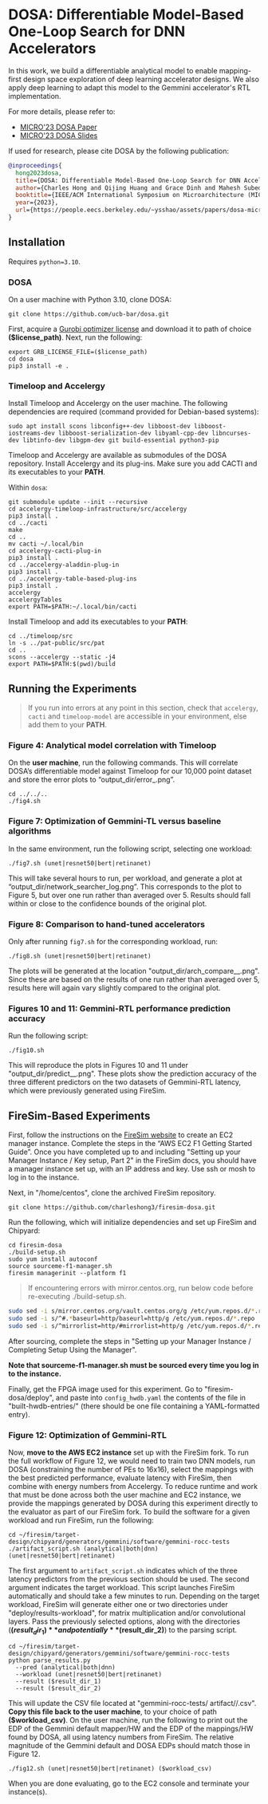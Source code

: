 # DOSA: Differentiable Model-Based One-Loop Search for DNN Accelerators
In this work, we build a differentiable analytical model to enable mapping-first design space exploration of deep learning accelerator designs. We also apply deep learning to adapt this model to the Gemmini accelerator's RTL implementation.

For more details, please refer to:
- [MICRO'23 DOSA Paper](https://people.eecs.berkeley.edu/~ysshao/assets/papers/dosa-micro2023.pdf)
- [MICRO'23 DOSA Slides](https://people.eecs.berkeley.edu/~ysshao/assets/talks/dosa2023-micro-slides.pdf)

If used for research, please cite DOSA by the following publication:

```BibTex
@inproceedings{
  hong2023dosa,
  title={DOSA: Differentiable Model-Based One-Loop Search for DNN Accelerators},
  author={Charles Hong and Qijing Huang and Grace Dinh and Mahesh Subedar and Yakun Sophia Shao},
  booktitle={IEEE/ACM International Symposium on Microarchitecture (MICRO)},
  year={2023},
  url={https://people.eecs.berkeley.edu/~ysshao/assets/papers/dosa-micro2023.pdf}
}
```

## Installation
Requires `python=3.10`.

### DOSA
On a user machine with Python 3.10, clone DOSA:
```
git clone https://github.com/ucb-bar/dosa.git
```

First, acquire a [Gurobi optimizer license](https://www.gurobi.com/features/academic-named-user-license/) and download it to path of choice **($license_path)**. Next, run the following:
```
export GRB_LICENSE_FILE=($license_path)
cd dosa
pip3 install -e .
```

### Timeloop and Accelergy
Install Timeloop and Accelergy on the user machine. The following dependencies are required
(command provided for Debian-based systems):
```
sudo apt install scons libconfig++-dev libboost-dev libboost-iostreams-dev libboost-serialization-dev libyaml-cpp-dev libncurses-dev libtinfo-dev libgpm-dev git build-essential python3-pip
```

Timeloop and Accelergy are available as submodules of the DOSA repository. Install Accelergy and its plug-ins. Make sure you add CACTI and its executables to your **PATH**.

Within `dosa`:
```
git submodule update --init --recursive
cd accelergy-timeloop-infrastructure/src/accelergy
pip3 install .
cd ../cacti
make
cd ..
mv cacti ~/.local/bin
cd accelergy-cacti-plug-in
pip3 install .
cd ../accelergy-aladdin-plug-in
pip3 install .
cd ../accelergy-table-based-plug-ins
pip3 install .
accelergy
accelergyTables
export PATH=$PATH:~/.local/bin/cacti
```

Install Timeloop and add its executables to your **PATH**:
```
cd ../timeloop/src
ln -s ../pat-public/src/pat
cd ..
scons --accelergy --static -j4
export PATH=$PATH:$(pwd)/build
```

## Running the Experiments
> If you run into errors at any point in this section, check that `accelergy`, `cacti` and `timeloop-model` are accessible in your environment, else add them to your **PATH**.

### Figure 4: Analytical model correlation with Timeloop

On the **user machine**, run the following commands. This will correlate DOSA’s differentiable model against Timeloop for our 10,000 point dataset and store the error plots to “output_dir/error_<metric>.png”.
```
cd ../../..
./fig4.sh
```

### Figure 7: Optimization of Gemmini-TL versus baseline algorithms
In the same environment, run the following script, selecting one workload:
```
./fig7.sh (unet|resnet50|bert|retinanet)
```

This will take several hours to run, per workload, and generate a plot at “output_dir/network_searcher_<workload>log<timestamp >.png”. This corresponds to the plot to Figure 5, but over one run rather than averaged over 5. Results should fall within or close to the confidence bounds of the original plot.

### Figure 8: Comparison to hand-tuned accelerators
Only after running `fig7.sh` for the corresponding workload, run:
```
./fig8.sh (unet|resnet50|bert|retinanet)
```

The plots will be generated at the location "output_dir/arch_compare_<workload>_<timestamp>.png". Since these are based on the results of one run rather than averaged over 5, results here will again vary slightly compared to the original plot.

### Figures 10 and 11: Gemmini-RTL performance prediction accuracy
Run the following script:
```
./fig10.sh
```

This will reproduce the plots in Figures 10 and 11 under "output_dir/predict_<predictor>_<dataset>.png". These plots show the prediction accuracy of the three different predictors on the two datasets of Gemmini-RTL latency, which were previously generated using FireSim.

## FireSim-Based Experiments
First, follow the instructions on the [FireSim website](https://docs.fires.im/en/1.20.1/Getting-Started-Guides/AWS-EC2-F1-Getting-Started/) to create an EC2 manager instance. Complete the steps in the “AWS EC2 F1 Getting Started Guide”. Once you have completed up to and including "Setting up your Manager Instance / Key setup, Part 2" in the FireSim docs, you should have a manager instance set up, with an IP address and key. Use ssh or mosh to log in to the instance. 

Next, in "/home/centos", clone the archived FireSim repository.
```
git clone https://github.com/charleshong3/firesim-dosa.git
```

Run the following, which will initialize dependencies and set up FireSim and Chipyard:
```
cd firesim-dosa
./build-setup.sh
sudo yum install autoconf
source sourceme-f1-manager.sh
firesim managerinit --platform f1
```
> If encountering errors with mirror.centos.org, run below code before re-executing ./build-setup.sh.

```bash
sudo sed -i s/mirror.centos.org/vault.centos.org/g /etc/yum.repos.d/*.repo
sudo sed -i s/^#.*baseurl=http/baseurl=http/g /etc/yum.repos.d/*.repo
sudo sed -i s/^mirrorlist=http/#mirrorlist=http/g /etc/yum.repos.d/*.repo
```

After sourcing, complete the steps in "Setting up your Manager Instance / Completing Setup Using the Manager".

**Note that sourceme-f1-manager.sh must be sourced every time you log in to the instance.**

Finally, get the FPGA image used for this experiment. Go to "firesim-dosa/deploy", and paste into `config_hwdb.yaml` the contents of the file in "built-hwdb-entries/" (there should be one file containing a YAML-formatted entry).

### Figure 12: Optimization of Gemmini-RTL
Now, **move to the AWS EC2 instance** set up with the FireSim fork. To run the full workflow of Figure 12, we would need to train two DNN models, run DOSA (constraining the number of PEs to 16x16), select the mappings with the best predicted performance, evaluate latency with FireSim, then combine with energy numbers from Accelergy. To reduce runtime and work that must be done across both the user machine and EC2 instance, we provide the mappings generated by DOSA during this experiment directly to the evaluator as part of our FireSim fork. To build the software for a given workload and run FireSim, run the following:
```
cd ~/firesim/target-design/chipyard/generators/gemmini/software/gemmini-rocc-tests
./artifact_script.sh (analytical|both|dnn) (unet|resnet50|bert|retinanet)
```
The first argument to `artifact_script.sh` indicates which of the three latency predictors from the previous section should be used. The second argument indicates the target workload. This script launches FireSim automatically and should take a few minutes to run. Depending on the target workload, FireSim will generate either one or two directories under "deploy/results-workload", for matrix multiplication and/or convolutional layers. Pass the previously selected options, along with the directories (**($result_dir_1)** and potentially **($result_dir_2)**) to the parsing script.
```
cd ~/firesim/target-design/chipyard/generators/gemmini/software/gemmini-rocc-tests
python parse_results.py
  --pred (analytical|both|dnn)
  --workload (unet|resnet50|bert|retinanet)
  --result ($result_dir_1)
  --result ($result_dir_2)
```

This will update the CSV file located at "gemmini-rocc-tests/ artifact/<predictor>/<workload>.csv". **Copy this file back to the user machine**, to your choice of path **($workload_csv)**. On the user machine, run the following to print out the EDP of the Gemmini default mapper/HW and the EDP of the mappings/HW found by DOSA, all using latency numbers from FireSim. The relative magnitude of the Gemmini default and DOSA EDPs should match those in Figure 12.
```
./fig12.sh (unet|resnet50|bert|retinanet) ($workload_csv)
```

When you are done evaluating, go to the EC2 console and terminate your instance(s).